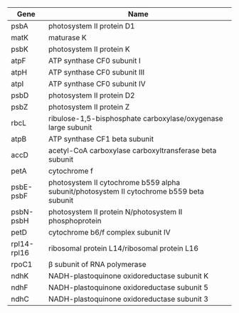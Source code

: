 Gene| Name
---- | ----
|psbA|	photosystem II protein D1|
matK|	maturase K
psbK|	photosystem II protein K
atpF|	ATP synthase CF0 subunit I
atpH|	ATP synthase CF0 subunit III
atpI|	ATP synthase CF0 subunit IV
psbD|	photosystem II protein D2
psbZ|	photosystem II protein Z
rbcL|	ribulose-1,5-bisphosphate carboxylase/oxygenase large subunit
atpB|	ATP synthase CF1 beta subunit
accD|	acetyl-CoA carboxylase carboxyltransferase beta subunit
petA|	cytochrome f
psbE-psbF|	photosystem II cytochrome b559 alpha subunit/photosystem II cytochrome b559 beta subunit
psbN-psbH|	photosystem II protein N/photosystem II phosphoprotein
petD|	cytochrome b6/f complex subunit IV
rpl14-rpl16|	ribosomal protein L14/ribosomal protein L16
rpoC1|	β subunit of RNA polymerase
ndhK|	NADH-plastoquinone oxidoreductase subunit K
ndhF|	NADH-plastoquinone oxidoreductase subunit 5
ndhC|	NADH-plastoquinone oxidoreductase subunit 3
